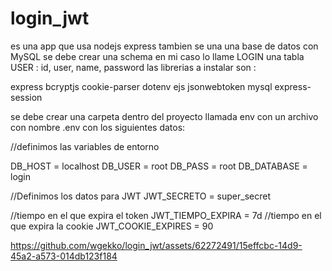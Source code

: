 # login_jwt
es una app que usa nodejs express 
tambien se una una base de datos con MySQL 
se debe crear una schema en mi caso lo llame LOGIN 
una tabla USER : id, user, name, password
las librerias a instalar son :


express
bcryptjs
cookie-parser
dotenv
ejs
jsonwebtoken
mysql
express-session

se debe crear una carpeta dentro del proyecto llamada env
con un archivo con nombre .env con los siguientes datos: 

//definimos las variables de entorno

DB_HOST = localhost
DB_USER = root
DB_PASS = root
DB_DATABASE = login

//Definimos los datos para JWT
JWT_SECRETO = super_secret

//tiempo en el que expira el token
JWT_TIEMPO_EXPIRA = 7d
//tiempo en el que expira la cookie
JWT_COOKIE_EXPIRES = 90


https://github.com/wgekko/login_jwt/assets/62272491/15effcbc-14d9-45a2-a573-014db123f184





